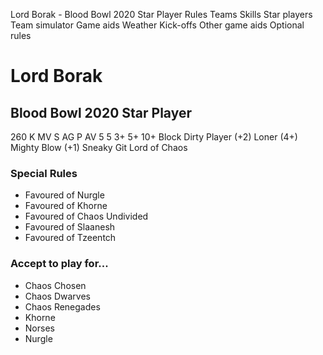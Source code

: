 ﻿
Lord Borak - Blood Bowl 2020 Star Player
Rules
Teams
Skills
Star players
Team simulator
Game aids
Weather
Kick-offs
Other game aids
Optional rules
# Lord Borak
## Blood Bowl 2020 Star Player
260 K
MV
S
AG
P
AV
5
5
3+
5+
10+
Block
Dirty Player (+2)
Loner (4+)
Mighty Blow (+1)
Sneaky Git
Lord of Chaos
### Special Rules
* Favoured of Nurgle
* Favoured of Khorne
* Favoured of Chaos Undivided
* Favoured of Slaanesh
* Favoured of Tzeentch
### Accept to play for...
* Chaos Chosen
* Chaos Dwarves
* Chaos Renegades
* Khorne
* Norses
* Nurgle